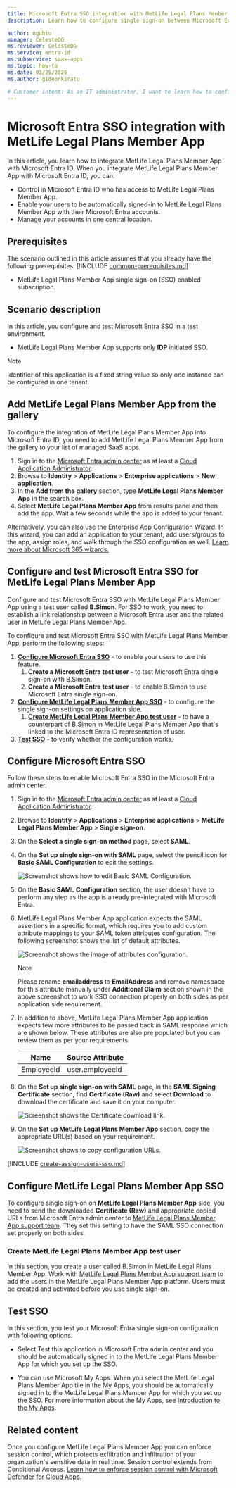 ```yaml
---
title: Microsoft Entra SSO integration with MetLife Legal Plans Member App
description: Learn how to configure single sign-on between Microsoft Entra ID and MetLife Legal Plans Member App.

author: nguhiu
manager: CelesteDG
ms.reviewer: CelesteDG
ms.service: entra-id
ms.subservice: saas-apps
ms.topic: how-to
ms.date: 03/25/2025
ms.author: gideonkiratu

# Customer intent: As an IT administrator, I want to learn how to configure single sign-on between Microsoft Entra ID and MetLife Legal Plans Member App so that I can control who has access to MetLife Legal Plans Member App, enable automatic sign-in with Microsoft Entra accounts, and manage my accounts in one central location.
---
```


# Microsoft Entra SSO integration with MetLife Legal Plans Member App

In this article,  you learn how to integrate MetLife Legal Plans Member App with Microsoft Entra ID. When you integrate MetLife Legal Plans Member App with Microsoft Entra ID, you can:

* Control in Microsoft Entra ID who has access to MetLife Legal Plans Member App.
* Enable your users to be automatically signed-in to MetLife Legal Plans Member App with their Microsoft Entra accounts.
* Manage your accounts in one central location.

## Prerequisites
The scenario outlined in this article assumes that you already have the following prerequisites:
[!INCLUDE [common-prerequisites.md](~/identity/saas-apps/includes/common-prerequisites.md)]
* MetLife Legal Plans Member App single sign-on (SSO) enabled subscription.

## Scenario description

In this article,  you configure and test Microsoft Entra SSO in a test environment.

* MetLife Legal Plans Member App supports only **IDP** initiated SSO.

> [!NOTE]
> Identifier of this application is a fixed string value so only one instance can be configured in one tenant.

## Add MetLife Legal Plans Member App from the gallery

To configure the integration of MetLife Legal Plans Member App into Microsoft Entra ID, you need to add MetLife Legal Plans Member App from the gallery to your list of managed SaaS apps.

1. Sign in to the [Microsoft Entra admin center](https://entra.microsoft.com) as at least a [Cloud Application Administrator](~/identity/role-based-access-control/permissions-reference.md#cloud-application-administrator).
1. Browse to **Identity** > **Applications** > **Enterprise applications** > **New application**.
1. In the **Add from the gallery** section, type **MetLife Legal Plans Member App** in the search box.
1. Select **MetLife Legal Plans Member App** from results panel and then add the app. Wait a few seconds while the app is added to your tenant.

Alternatively, you can also use the [Enterprise App Configuration Wizard](https://portal.office.com/AdminPortal/home?Q=Docs#/azureadappintegration). In this wizard, you can add an application to your tenant, add users/groups to the app, assign roles, and walk through the SSO configuration as well. [Learn more about Microsoft 365 wizards.](/microsoft-365/admin/misc/azure-ad-setup-guides)

## Configure and test Microsoft Entra SSO for MetLife Legal Plans Member App

Configure and test Microsoft Entra SSO with MetLife Legal Plans Member App using a test user called **B.Simon**. For SSO to work, you need to establish a link relationship between a Microsoft Entra user and the related user in MetLife Legal Plans Member App.

To configure and test Microsoft Entra SSO with MetLife Legal Plans Member App, perform the following steps:

1. **[Configure Microsoft Entra SSO](#configure-microsoft-entra-sso)** - to enable your users to use this feature.
    1. **Create a Microsoft Entra test user** - to test Microsoft Entra single sign-on with B.Simon.
    1. **Create a Microsoft Entra test user** - to enable B.Simon to use Microsoft Entra single sign-on.
1. **[Configure MetLife Legal Plans Member App SSO](#configure-metlife-legal-plans-member-app-sso)** - to configure the single sign-on settings on application side.
    1. **[Create MetLife Legal Plans Member App test user](#create-metlife-legal-plans-member-app-test-user)** - to have a counterpart of B.Simon in MetLife Legal Plans Member App that's linked to the Microsoft Entra ID representation of user.
1. **[Test SSO](#test-sso)** - to verify whether the configuration works.

## Configure Microsoft Entra SSO

Follow these steps to enable Microsoft Entra SSO in the Microsoft Entra admin center.

1. Sign in to the [Microsoft Entra admin center](https://entra.microsoft.com) as at least a [Cloud Application Administrator](~/identity/role-based-access-control/permissions-reference.md#cloud-application-administrator).
1. Browse to **Identity** > **Applications** > **Enterprise applications** > **MetLife Legal Plans Member App** > **Single sign-on**.
1. On the **Select a single sign-on method** page, select **SAML**.
1. On the **Set up single sign-on with SAML** page, select the pencil icon for **Basic SAML Configuration** to edit the settings.

   ![Screenshot shows how to edit Basic SAML Configuration.](common/edit-urls.png "Basic Configuration")

1. On the **Basic SAML Configuration** section, the user doesn't have to perform any step as the app is already pre-integrated with Microsoft Entra.

1. MetLife Legal Plans Member App application expects the SAML assertions in a specific format, which requires you to add custom attribute mappings to your SAML token attributes configuration. The following screenshot shows the list of default attributes.

	![Screenshot shows the image of attributes configuration.](common/default-attributes.png "Image")

    > [!Note]
    >Please rename **emailaddress** to **EmailAddress** and remove namespace for this attribute manually under **Additional Claim** section shown in the above screenshot to work SSO connection properly on both sides as per application side requirement.

1. In addition to above, MetLife Legal Plans Member App application expects few more attributes to be passed back in SAML response which are shown below. These attributes are also pre populated but you can review them as per your requirements.
	
	| Name |  Source Attribute|
	| ---- | ---------------- |
	| EmployeeId | user.employeeid |

1. On the **Set up single sign-on with SAML** page, in the **SAML Signing Certificate** section,  find **Certificate (Raw)** and select **Download** to download the certificate and save it on your computer.

	![Screenshot shows the Certificate download link.](common/certificateraw.png "Certificate")

1. On the **Set up MetLife Legal Plans Member App** section, copy the appropriate URL(s) based on your requirement.

	![Screenshot shows to copy configuration URLs.](common/copy-configuration-urls.png "Metadata")

[!INCLUDE [create-assign-users-sso.md](~/identity/saas-apps/includes/create-assign-users-sso.md)]

## Configure MetLife Legal Plans Member App SSO

To configure single sign-on on **MetLife Legal Plans Member App** side, you need to send the downloaded **Certificate (Raw)** and appropriate copied URLs from Microsoft Entra admin center to [MetLife Legal Plans Member App support team](mailto:microsoftsupport@legalplans.com). They set this setting to have the SAML SSO connection set properly on both sides.

### Create MetLife Legal Plans Member App test user

In this section, you create a user called B.Simon in MetLife Legal Plans Member App. Work with [MetLife Legal Plans Member App support team](mailto:microsoftsupport@legalplans.com) to add the users in the MetLife Legal Plans Member App platform. Users must be created and activated before you use single sign-on.

## Test SSO 

In this section, you test your Microsoft Entra single sign-on configuration with following options.
 
* Select Test this application in Microsoft Entra admin center and you should be automatically signed in to the MetLife Legal Plans Member App for which you set up the SSO.
 
* You can use Microsoft My Apps. When you select the MetLife Legal Plans Member App tile in the My Apps, you should be automatically signed in to the MetLife Legal Plans Member App for which you set up the SSO. For more information about the My Apps, see [Introduction to the My Apps](https://support.microsoft.com/account-billing/sign-in-and-start-apps-from-the-my-apps-portal-2f3b1bae-0e5a-4a86-a33e-876fbd2a4510).

## Related content

Once you configure MetLife Legal Plans Member App you can enforce session control, which protects exfiltration and infiltration of your organization's sensitive data in real time. Session control extends from Conditional Access. [Learn how to enforce session control with Microsoft Defender for Cloud Apps](/cloud-app-security/proxy-deployment-any-app).
